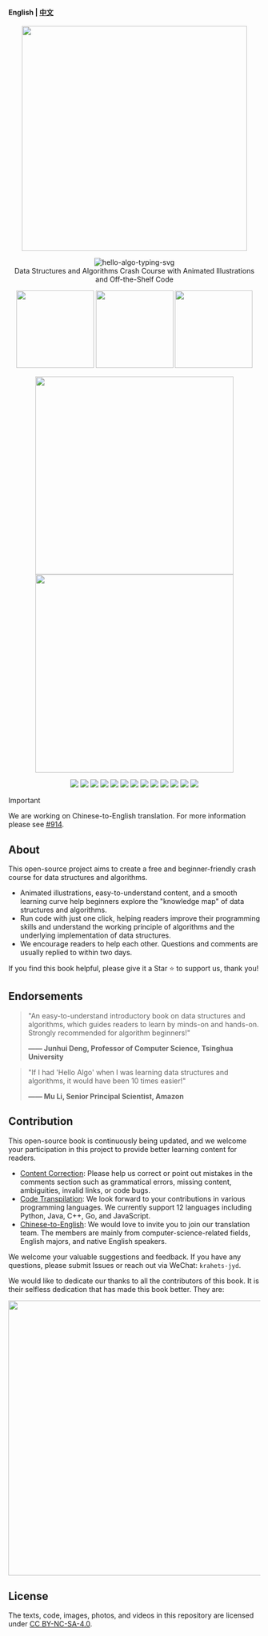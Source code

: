 <h4 align="left">English | <strong><a href="https://github.com/krahets/hello-algo">中文</a></strong></h4>

<p align="center">
  <a href="https://www.hello-algo.com/en/">
    <img src="https://www.hello-algo.com/en/index.assets/hello_algo_header.png" width="450">
  </a>
</p>

<p align="center">
  <img src="https://readme-typing-svg.demolab.com?font=Noto+Sans+SC&weight=500&duration=3500&pause=2000&color=21C8B8&center=true&vCenter=true&random=false&width=200&lines=Hello%2C+Algo+!" alt="hello-algo-typing-svg" />
  </br>
  Data Structures and Algorithms Crash Course with Animated Illustrations and Off-the-Shelf Code
</p>

<p align="center">
  <a href="https://www.hello-algo.com/en/">
    <img src="https://www.hello-algo.com/en/index.assets/btn_read_online_dark.svg" width="155"></a>
  <a href="https://github.com/krahets/hello-algo/releases">
    <img src="https://www.hello-algo.com/en/index.assets/btn_download_pdf_dark.svg" width="155"></a>
  <a href="https://github.com/krahets/hello-algo/releases">
    <img src="https://www.hello-algo.com/en/index.assets/btn_chinese_edition_dark.svg" width="155"></a>
</p>

<p align="center">
  <img src="https://www.hello-algo.com/en/index.assets/animation.gif" width="396">
  <img src="https://www.hello-algo.com/en/index.assets/running_code.gif" width="396">
</p>

<p align="center">
  <img src="https://img.shields.io/badge/Python-snow?logo=python&logoColor=3776AB">
  <img src="https://img.shields.io/badge/C%2B%2B-snow?logo=c%2B%2B&logoColor=00599C">
  <img src="https://img.shields.io/badge/Java-snow?logo=coffeescript&logoColor=FC4C02">
  <img src="https://img.shields.io/badge/C%23-snow?logo=csharp&logoColor=512BD4">
  <img src="https://img.shields.io/badge/Go-snow?logo=go&logoColor=00ADD8">
  <img src="https://img.shields.io/badge/Swift-snow?logo=swift&logoColor=F05138">
  <img src="https://img.shields.io/badge/JavaScript-snow?logo=javascript&logoColor=E9CE30">
  <img src="https://img.shields.io/badge/TypeScript-snow?logo=typescript&logoColor=3178C6">
  <img src="https://img.shields.io/badge/Dart-snow?logo=dart&logoColor=0175C2">
  <img src="https://img.shields.io/badge/Rust-snow?logo=rust&logoColor=000000">
  <img src="https://img.shields.io/badge/C-snow?logo=c&logoColor=A8B9CC">
  <img src="https://img.shields.io/badge/Zig-snow?logo=zig&logoColor=F7A41D">
  <img src="https://img.shields.io/badge/Stay%20Tuned-snow">
</p>

> [!Important]
>
> We are working on Chinese-to-English translation. For more information please see [#914](https://github.com/krahets/hello-algo/issues/914).

## About

This open-source project aims to create a free and beginner-friendly crash course for data structures and algorithms.

- Animated illustrations, easy-to-understand content, and a smooth learning curve help beginners explore the "knowledge map" of data structures and algorithms.
- Run code with just one click, helping readers improve their programming skills and understand the working principle of algorithms and the underlying implementation of data structures.
- We encourage readers to help each other. Questions and comments are usually replied to within two days.

If you find this book helpful, please give it a Star :star: to support us, thank you!

## Endorsements

> "An easy-to-understand introductory book on data structures and algorithms, which guides readers to learn by minds-on and hands-on. Strongly recommended for algorithm beginners!"
>
> **—— Junhui Deng, Professor of Computer Science, Tsinghua University**

> "If I had 'Hello Algo' when I was learning data structures and algorithms, it would have been 10 times easier!"
>
> **—— Mu Li, Senior Principal Scientist, Amazon**

## Contribution

This open-source book is continuously being updated, and we welcome your participation in this project to provide better learning content for readers.

- [Content Correction](https://www.hello-algo.com/en/chapter_appendix/contribution/): Please help us correct or point out mistakes in the comments section such as grammatical errors, missing content, ambiguities, invalid links, or code bugs.
- [Code Transpilation](https://github.com/krahets/hello-algo/issues/15): We look forward to your contributions in various programming languages. We currently support 12 languages including Python, Java, C++, Go, and JavaScript.
- [Chinese-to-English](https://github.com/krahets/hello-algo/tree/en): We would love to invite you to join our translation team. The members are mainly from computer-science-related fields, English majors, and native English speakers.

We welcome your valuable suggestions and feedback. If you have any questions, please submit Issues or reach out via WeChat: `krahets-jyd`.

We would like to dedicate our thanks to all the contributors of this book. It is their selfless dedication that has made this book better. They are:

<p align="left">
    <a href="https://github.com/krahets/hello-algo/graphs/contributors">
        <img width="550" src="https://contrib.rocks/image?repo=krahets/hello-algo" />
    </a>
</p>

## License

The texts, code, images, photos, and videos in this repository are licensed under [CC BY-NC-SA-4.0](https://creativecommons.org/licenses/by-nc-sa/4.0/).
